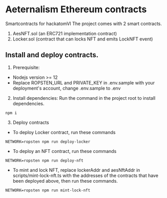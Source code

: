 # Aeternalism Ethereum contracts
Smartcontracts for hackatomVI
The project comes with 2 smart contracts.
1. AesNFT.sol (an ERC721 implementation contract)
2. Locker.sol (contract that can locks NFT and emits LockNFT event)
## Install and deploy contracts.
1. Prerequisite:
- Nodejs version >= 12
- Replace ROPSTEN_URL and PRIVATE_KEY in .env.sample with your deployment's account, change .env.sample to .env
2. Install dependencies:
Run the command in the project root to install dependencies.
```
npm i
```
3. Deploy contracts
- To deploy Locker contract, run these commands
```
NETWORK=ropsten npm run deploy-locker
```
- To deploy an NFT contract, run these commands
```
NETWORK=ropsten npm run deploy-nft
```
- To mint and lock NFT, replace lockerAddr and aesNftAddr in scripts/mint-lock-nft.ts with the addresses of the contracts that have been deployed above, then run these commands.
```
NETWORK=ropsten npm run mint-lock-nft
```
